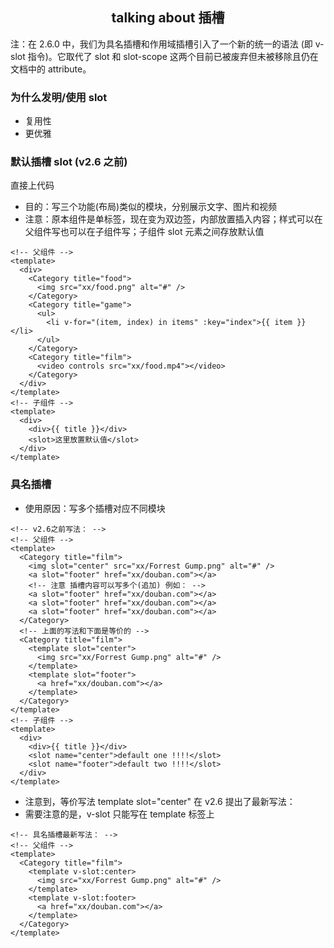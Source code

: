 <h2 style="text-align: center;">talking about 插槽</h2>

注：在 2.6.0 中，我们为具名插槽和作用域插槽引入了一个新的统一的语法 (即 v-slot 指令)。它取代了 slot 和 slot-scope 这两个目前已被废弃但未被移除且仍在文档中的 attribute。

### 为什么发明/使用 slot

- 复用性
- 更优雅

### 默认插槽 slot (v2.6 之前)

直接上代码

- 目的：写三个功能(布局)类似的模块，分别展示文字、图片和视频
- 注意：原本组件是单标签，现在变为双边签，内部放置插入内容；样式可以在父组件写也可以在子组件写；子组件 slot 元素之间存放默认值

```vue
<!-- 父组件 -->
<template>
  <div>
    <Category title="food">
      <img src="xx/food.png" alt="#" />
    </Category>
    <Category title="game">
      <ul>
        <li v-for="(item, index) in items" :key="index">{{ item }}</li>
      </ul>
    </Category>
    <Category title="film">
      <video controls src="xx/food.mp4"></video>
    </Category>
  </div>
</template>
<!-- 子组件 -->
<template>
  <div>
    <div>{{ title }}</div>
    <slot>这里放置默认值</slot>
  </div>
</template>
```

### 具名插槽

- 使用原因：写多个插槽对应不同模块

```vue
<!-- v2.6之前写法： -->
<!-- 父组件 -->
<template>
  <Category title="film">
    <img slot="center" src="xx/Forrest Gump.png" alt="#" />
    <a slot="footer" href="xx/douban.com"></a>
    <!-- 注意 插槽内容可以写多个(追加) 例如： -->
    <a slot="footer" href="xx/douban.com"></a>
    <a slot="footer" href="xx/douban.com"></a>
    <a slot="footer" href="xx/douban.com"></a>
  </Category>
  <!-- 上面的写法和下面是等价的 -->
  <Category title="film">
    <template slot="center">
      <img src="xx/Forrest Gump.png" alt="#" />
    </template>
    <template slot="footer">
      <a href="xx/douban.com"></a>
    </template>
  </Category>
</template>
<!-- 子组件 -->
<template>
  <div>
    <div>{{ title }}</div>
    <slot name="center">default one !!!!</slot>
    <slot name="footer">default two !!!!</slot>
  </div>
</template>
```

- 注意到，等价写法 template slot="center" 在 v2.6 提出了最新写法：
- 需要注意的是，v-slot 只能写在 template 标签上

```vue
<!-- 具名插槽最新写法： -->
<!-- 父组件 -->
<template>
  <Category title="film">
    <template v-slot:center>
      <img src="xx/Forrest Gump.png" alt="#" />
    </template>
    <template v-slot:footer>
      <a href="xx/douban.com"></a>
    </template>
  </Category>
</template>
```
